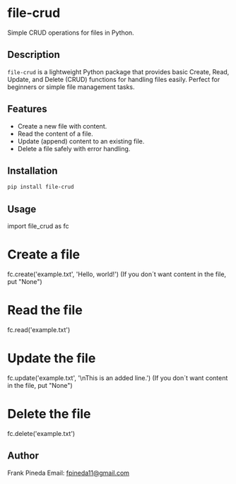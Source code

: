 # file-crud

Simple CRUD operations for files in Python.

## Description

`file-crud` is a lightweight Python package that provides basic Create, Read, Update, and Delete (CRUD) functions for handling files easily. Perfect for beginners or simple file management tasks.

## Features

- Create a new file with content.
- Read the content of a file.
- Update (append) content to an existing file.
- Delete a file safely with error handling.

## Installation

```bash
pip install file-crud
```

## Usage

import file_crud as fc

# Create a file

fc.create('example.txt', 'Hello, world!') (If you don´t want content in the file, put "None")

# Read the file

fc.read('example.txt')

# Update the file

fc.update('example.txt', '\nThis is an added line.') (If you don´t want content in the file, put "None")

# Delete the file

fc.delete('example.txt')

## Author

Frank Pineda
Email: fpineda11@gmail.com
